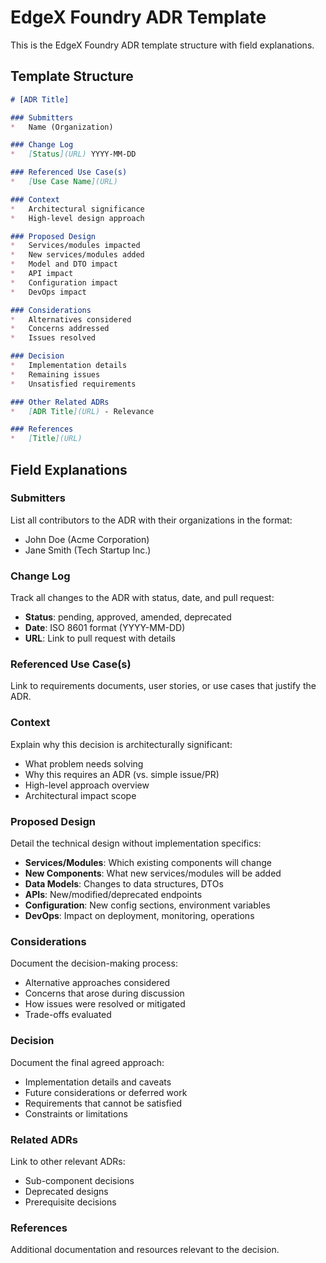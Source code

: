 # EdgeX Foundry ADR Template

This is the EdgeX Foundry ADR template structure with field explanations.

## Template Structure

```markdown
# [ADR Title]

### Submitters
*   Name (Organization)

### Change Log
*   [Status](URL) YYYY-MM-DD

### Referenced Use Case(s)
*   [Use Case Name](URL)

### Context
*   Architectural significance
*   High-level design approach

### Proposed Design
*   Services/modules impacted
*   New services/modules added
*   Model and DTO impact
*   API impact
*   Configuration impact
*   DevOps impact

### Considerations
*   Alternatives considered
*   Concerns addressed
*   Issues resolved

### Decision
*   Implementation details
*   Remaining issues
*   Unsatisfied requirements

### Other Related ADRs
*   [ADR Title](URL) - Relevance

### References
*   [Title](URL)
```

## Field Explanations

### Submitters
List all contributors to the ADR with their organizations in the format:
*   John Doe (Acme Corporation)
*   Jane Smith (Tech Startup Inc.)

### Change Log
Track all changes to the ADR with status, date, and pull request:
*   **Status**: pending, approved, amended, deprecated
*   **Date**: ISO 8601 format (YYYY-MM-DD)
*   **URL**: Link to pull request with details

### Referenced Use Case(s)
Link to requirements documents, user stories, or use cases that justify the ADR.

### Context
Explain why this decision is architecturally significant:
- What problem needs solving
- Why this requires an ADR (vs. simple issue/PR)
- High-level approach overview
- Architectural impact scope

### Proposed Design
Detail the technical design without implementation specifics:
- **Services/Modules**: Which existing components will change
- **New Components**: What new services/modules will be added
- **Data Models**: Changes to data structures, DTOs
- **APIs**: New/modified/deprecated endpoints
- **Configuration**: New config sections, environment variables
- **DevOps**: Impact on deployment, monitoring, operations

### Considerations
Document the decision-making process:
- Alternative approaches considered
- Concerns that arose during discussion
- How issues were resolved or mitigated
- Trade-offs evaluated

### Decision
Document the final agreed approach:
- Implementation details and caveats
- Future considerations or deferred work
- Requirements that cannot be satisfied
- Constraints or limitations

### Related ADRs
Link to other relevant ADRs:
- Sub-component decisions
- Deprecated designs
- Prerequisite decisions

### References
Additional documentation and resources relevant to the decision.